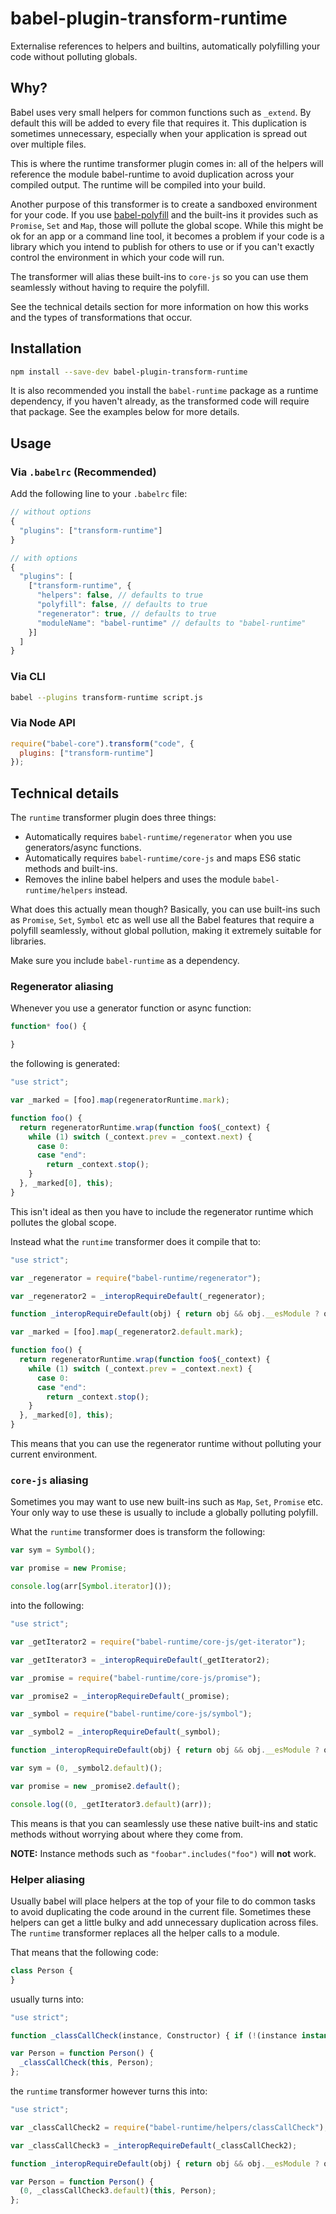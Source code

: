# babel-plugin-transform-runtime

Externalise references to helpers and builtins, automatically polyfilling your code without polluting globals.

## Why?

Babel uses very small helpers for common functions such as `_extend`. By default this will be added to every file that requires it. This duplication is sometimes unnecessary, especially when your application is spread out over multiple files.

This is where the runtime transformer plugin comes in: all of the helpers will reference the module babel-runtime to avoid duplication across your compiled output. The runtime will be compiled into your build.

Another purpose of this transformer is to create a sandboxed environment for your code. If you use [babel-polyfill](https://babeljs.io/docs/usage/polyfill/) and the built-ins it provides such as `Promise`, `Set` and `Map`, those will pollute the global scope. While this might be ok for an app or a command line tool, it becomes a problem if your code is a library which you intend to publish for others to use or if you can't exactly control the environment in which your code will run.

The transformer will alias these built-ins to `core-js` so you can use them seamlessly without having to require the polyfill.

See the technical details section for more information on how this works and the types of transformations that occur.

## Installation

```sh
npm install --save-dev babel-plugin-transform-runtime
```

It is also recommended you install the `babel-runtime` package as a
runtime dependency, if you haven't already, as the transformed code will
require that package. See the examples below for more details.

## Usage

### Via `.babelrc` (Recommended)

Add the following line to your `.babelrc` file:

```js
// without options
{
  "plugins": ["transform-runtime"]
}

// with options
{
  "plugins": [
    ["transform-runtime", {
      "helpers": false, // defaults to true
      "polyfill": false, // defaults to true
      "regenerator": true, // defaults to true
      "moduleName": "babel-runtime" // defaults to "babel-runtime"
    }]
  ]
}
```

### Via CLI

```sh
babel --plugins transform-runtime script.js
```

### Via Node API

```javascript
require("babel-core").transform("code", {
  plugins: ["transform-runtime"]
});
```

## Technical details

The `runtime` transformer plugin does three things:

* Automatically requires `babel-runtime/regenerator` when you use generators/async functions.
* Automatically requires `babel-runtime/core-js` and maps ES6 static methods and built-ins.
* Removes the inline babel helpers and uses the module `babel-runtime/helpers` instead.

What does this actually mean though? Basically, you can use built-ins such as `Promise`, `Set`, `Symbol` etc as well use all the Babel features that require a polyfill seamlessly, without global pollution, making it extremely suitable for libraries.

Make sure you include `babel-runtime` as a dependency.

### Regenerator aliasing

Whenever you use a generator function or async function:

```javascript
function* foo() {

}
```

the following is generated:

```javascript
"use strict";

var _marked = [foo].map(regeneratorRuntime.mark);

function foo() {
  return regeneratorRuntime.wrap(function foo$(_context) {
    while (1) switch (_context.prev = _context.next) {
      case 0:
      case "end":
        return _context.stop();
    }
  }, _marked[0], this);
}
```

This isn't ideal as then you have to include the regenerator runtime which
pollutes the global scope.

Instead what the `runtime` transformer does it compile that to:

```javascript
"use strict";

var _regenerator = require("babel-runtime/regenerator");

var _regenerator2 = _interopRequireDefault(_regenerator);

function _interopRequireDefault(obj) { return obj && obj.__esModule ? obj : { default: obj }; }

var _marked = [foo].map(_regenerator2.default.mark);

function foo() {
  return regeneratorRuntime.wrap(function foo$(_context) {
    while (1) switch (_context.prev = _context.next) {
      case 0:
      case "end":
        return _context.stop();
    }
  }, _marked[0], this);
}
```

This means that you can use the regenerator runtime without polluting your current environment.

### `core-js` aliasing

Sometimes you may want to use new built-ins such as `Map`, `Set`, `Promise` etc. Your only way
to use these is usually to include a globally polluting polyfill.

What the `runtime` transformer does is transform the following:

```javascript
var sym = Symbol();

var promise = new Promise;

console.log(arr[Symbol.iterator]());
```

into the following:

```javascript
"use strict";

var _getIterator2 = require("babel-runtime/core-js/get-iterator");

var _getIterator3 = _interopRequireDefault(_getIterator2);

var _promise = require("babel-runtime/core-js/promise");

var _promise2 = _interopRequireDefault(_promise);

var _symbol = require("babel-runtime/core-js/symbol");

var _symbol2 = _interopRequireDefault(_symbol);

function _interopRequireDefault(obj) { return obj && obj.__esModule ? obj : { default: obj }; }

var sym = (0, _symbol2.default)();

var promise = new _promise2.default();

console.log((0, _getIterator3.default)(arr));
```

This means is that you can seamlessly use these native built-ins and static methods
without worrying about where they come from.

**NOTE:** Instance methods such as `"foobar".includes("foo")` will **not** work.

### Helper aliasing

Usually babel will place helpers at the top of your file to do common tasks to avoid
duplicating the code around in the current file. Sometimes these helpers can get a
little bulky and add unnecessary duplication across files. The `runtime`
transformer replaces all the helper calls to a module.

That means that the following code:

```javascript
class Person {
}
```

usually turns into:

```javascript
"use strict";

function _classCallCheck(instance, Constructor) { if (!(instance instanceof Constructor)) { throw new TypeError("Cannot call a class as a function"); } }

var Person = function Person() {
  _classCallCheck(this, Person);
};
```

the `runtime` transformer however turns this into:

```javascript
"use strict";

var _classCallCheck2 = require("babel-runtime/helpers/classCallCheck");

var _classCallCheck3 = _interopRequireDefault(_classCallCheck2);

function _interopRequireDefault(obj) { return obj && obj.__esModule ? obj : { default: obj }; }

var Person = function Person() {
  (0, _classCallCheck3.default)(this, Person);
};
```
